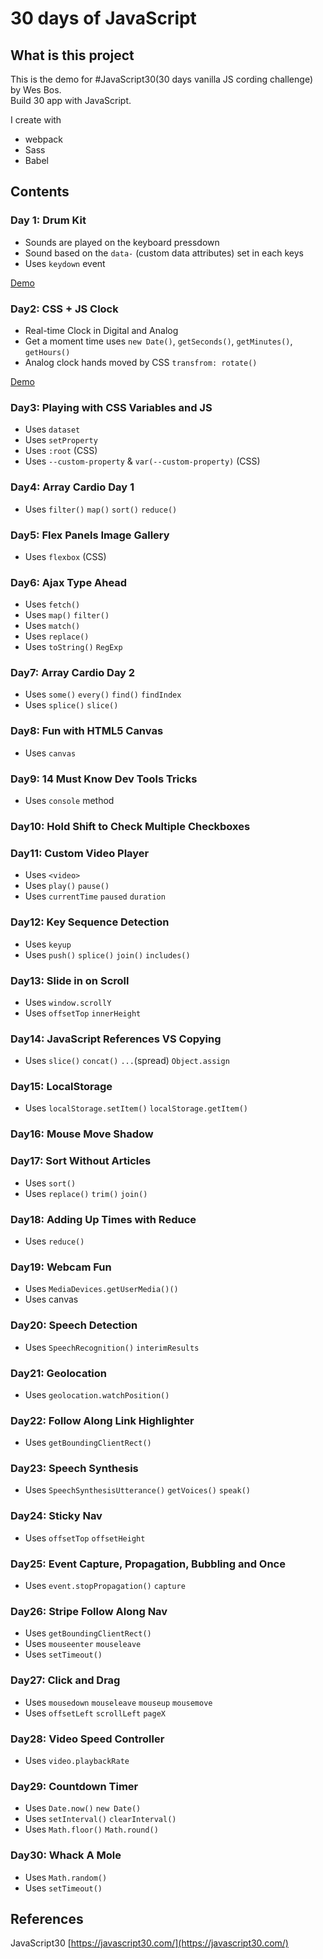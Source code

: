 # 30 days of JavaScript

## What is this project
This is the demo for #JavaScript30(30 days vanilla JS cording challenge) by Wes Bos.  
Build 30 app with JavaScript.

I create with

* webpack
* Sass
* Babel


## Contents

### Day 1: Drum Kit

* Sounds are played on the keyboard pressdown
* Sound based on the `data-` (custom data attributes) set in each keys
* Uses `keydown` event

[Demo](https://chocolat5.github.io/30days-of-javascript/day1/)


### Day2: CSS + JS Clock

* Real-time Clock in Digital and Analog
* Get a moment time uses `new Date()`, `getSeconds()`, `getMinutes()`, `getHours()`
* Analog clock hands moved by CSS `transfrom: rotate()`

[Demo](https://chocolat5.github.io/30days-of-javascript/day2/)


### Day3: Playing with CSS Variables and JS

* Uses `dataset`
* Uses `setProperty`
* Uses `:root` (CSS)
* Uses `--custom-property` & `var(--custom-property)` (CSS)

### Day4: Array Cardio Day 1

* Uses `filter()` `map()` `sort()` `reduce()`

### Day5: Flex Panels Image Gallery

* Uses `flexbox` (CSS)

### Day6: Ajax Type Ahead

* Uses `fetch()`
* Uses `map()` `filter()`
* Uses `match()`
* Uses `replace()`
* Uses `toString()` `RegExp`

### Day7: Array Cardio Day 2

* Uses `some()` `every()` `find()` `findIndex`
* Uses `splice()` `slice()`

### Day8: Fun with HTML5 Canvas

* Uses `canvas`

### Day9: 14 Must Know Dev Tools Tricks

* Uses `console` method

### Day10: Hold Shift to Check Multiple Checkboxes

### Day11: Custom Video Player

* Uses `<video>`
* Uses `play()` `pause()`
* Uses `currentTime` `paused` `duration`


### Day12: Key Sequence Detection

* Uses `keyup`
* Uses `push()` `splice()` `join()` `includes()`

### Day13: Slide in on Scroll

* Uses `window.scrollY`
* Uses `offsetTop` `innerHeight`

### Day14: JavaScript References VS Copying

* Uses `slice()` `concat()` `...`(spread) `Object.assign`

### Day15: LocalStorage

* Uses `localStorage.setItem()` `localStorage.getItem()`

### Day16: Mouse Move Shadow

### Day17: Sort Without Articles

* Uses `sort()`
* Uses `replace()` `trim()` `join()`

### Day18: Adding Up Times with Reduce

* Uses `reduce()`

### Day19: Webcam Fun

* Uses `MediaDevices.getUserMedia()()`
* Uses canvas

### Day20: Speech Detection

* Uses `SpeechRecognition()` `interimResults`

### Day21: Geolocation

* Uses `geolocation.watchPosition()`

### Day22: Follow Along Link Highlighter

* Uses `getBoundingClientRect()`

### Day23: Speech Synthesis

* Uses `SpeechSynthesisUtterance()` `getVoices()` `speak()`

### Day24: Sticky Nav

* Uses `offsetTop` `offsetHeight`

### Day25: Event Capture, Propagation, Bubbling and Once

* Uses `event.stopPropagation()` `capture`

### Day26: Stripe Follow Along Nav

* Uses `getBoundingClientRect()`
* Uses `mouseenter` `mouseleave`
* Uses `setTimeout()`

### Day27: Click and Drag

* Uses `mousedown` `mouseleave` `mouseup` `mousemove`
* Uses `offsetLeft` `scrollLeft` `pageX`

### Day28: Video Speed Controller

* Uses `video.playbackRate`

### Day29: Countdown Timer

* Uses `Date.now()` `new Date()`
* Uses `setInterval()` `clearInterval()`
* Uses `Math.floor()` `Math.round()`

### Day30: Whack A Mole

* Uses `Math.random()`
* Uses `setTimeout()`

## References

JavaScript30 [https://javascript30.com/](https://javascript30.com/)